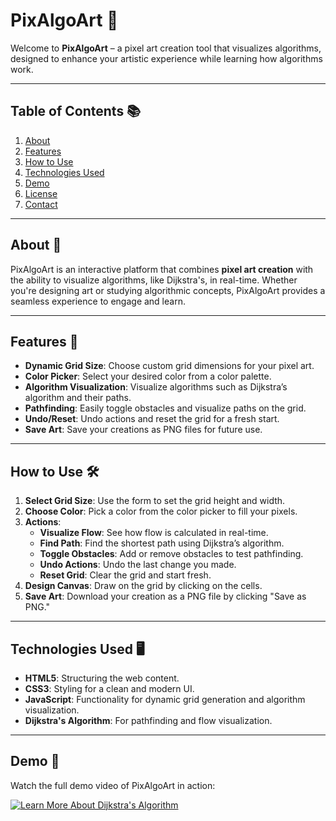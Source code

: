 # PixAlgoArt 🌟

Welcome to **PixAlgoArt** – a pixel art creation tool that visualizes algorithms, designed to enhance your artistic experience while learning how algorithms work.

---

## Table of Contents 📚

1. [About](#about)
2. [Features](#features)
3. [How to Use](#how-to-use)
4. [Technologies Used](#technologies-used)
5. [Demo](#demo)
6. [License](#license)
7. [Contact](#contact)

---

## About 🤖

PixAlgoArt is an interactive platform that combines **pixel art creation** with the ability to visualize algorithms, like Dijkstra's, in real-time. Whether you're designing art or studying algorithmic concepts, PixAlgoArt provides a seamless experience to engage and learn.

---

## Features 🎨

- **Dynamic Grid Size**: Choose custom grid dimensions for your pixel art.
- **Color Picker**: Select your desired color from a color palette.
- **Algorithm Visualization**: Visualize algorithms such as Dijkstra’s algorithm and their paths.
- **Pathfinding**: Easily toggle obstacles and visualize paths on the grid.
- **Undo/Reset**: Undo actions and reset the grid for a fresh start.
- **Save Art**: Save your creations as PNG files for future use.

---

## How to Use 🛠️

1. **Select Grid Size**: Use the form to set the grid height and width.
2. **Choose Color**: Pick a color from the color picker to fill your pixels.
3. **Actions**:
   - **Visualize Flow**: See how flow is calculated in real-time.
   - **Find Path**: Find the shortest path using Dijkstra’s algorithm.
   - **Toggle Obstacles**: Add or remove obstacles to test pathfinding.
   - **Undo Actions**: Undo the last change you made.
   - **Reset Grid**: Clear the grid and start fresh.
4. **Design Canvas**: Draw on the grid by clicking on the cells.
5. **Save Art**: Download your creation as a PNG file by clicking "Save as PNG."

---

## Technologies Used 🖥️

- **HTML5**: Structuring the web content.
- **CSS3**: Styling for a clean and modern UI.
- **JavaScript**: Functionality for dynamic grid generation and algorithm visualization.
- **Dijkstra's Algorithm**: For pathfinding and flow visualization.

---

## Demo 🎥

Watch the full demo video of PixAlgoArt in action:

[![Learn More About Dijkstra's Algorithm](https://img.youtube.com/vi/EFg3u_E6eHU/0.jpg)](https://www.youtube.com/watch?v=EFg3u_E6eHU)

